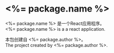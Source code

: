 # <%= package.name %>

<%= package.name %> 是一个React应用程序。  
<%= package.name %> is a a react application.  

本包创建自 <%= package.author %>。  
The project created by <%= package.author %>.  
